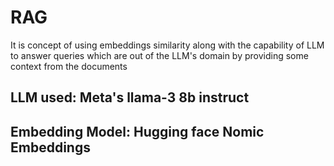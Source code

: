 # RAG 
It is concept of using embeddings similarity along with the capability of LLM to answer queries which are out of the LLM's domain by providing some context from the documents

## LLM used: Meta's llama-3 8b instruct

## Embedding Model: Hugging face Nomic Embeddings
